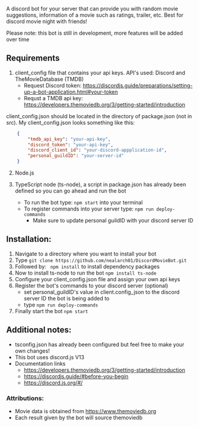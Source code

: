 A discord bot for your server that can provide you with random movie suggestions, information of a movie such as ratings, trailer, etc. Best for discord movie night with friends!

Please note: this bot is still in development, more features will be added over time

## Requirements
1. client_config file that contains your api keys. API's used: Discord and TheMovieDatabase (TMDB)
    - Request Discord token: https://discordjs.guide/preparations/setting-up-a-bot-application.html#your-token
    - Requst a TMDB api key: https://developers.themoviedb.org/3/getting-started/introduction

client_config.json should be located in the directory of package.json (not in src). My client_config.json looks something like this:

```json
    {
        "tmdb_api_key": "your-api-key",
        "discord_token": "your-api-key",
        "discord_client_id": "your-discord-appplication-id",
        "personal_guildID": "your-server-id"
    }
```

2. Node.js

3. TypeScript node (ts-node), a script in package.json has already been defined so you can go ahead and run the bot
    - To run the bot type: ``` npm start ``` into your terminal
    - To register commands into your server type: ``` npm run deploy-commands ```
        - Make sure to update personal guildID with your discord server ID

## Installation:
1. Navigate to a directory where you want to install your bot
2. Type ``` git clone https://github.com/nealarch01/DiscordMovieBot.git ```
3. Followed by: ``` npm install``` to install dependency packages
4. Now to install ts-node to run the bot ``` npm install ts-node ```
5. Configure your client_config.json file and assign your own api keys
6. Register the bot's commands to your discord server (optional)
    - set personal_guildID's value in client.config_json to the discord server ID the bot is being added to
    - type ```npm run deploy-commands```
7. Finally start the bot ``` npm start ```

## Additional notes: 

- tsconfig.json has already been configured but feel free to make your own changes!
- This bot uses discord.js V13
- Documentation links
    - https://developers.themoviedb.org/3/getting-started/introduction
    - https://discordjs.guide/#before-you-begin
    - https://discord.js.org/#/
### Attributions:
- Movie data is obtained from https://www.themoviedb.org
- Each result given by the bot will source themoviedb